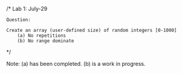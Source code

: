 /*
	Lab 1: July-29

	Question:

	Create an array (user-defined size) of random integers [0-1000]
		(a) No repetitions
		(b) No range dominate

*/

Note: (a) has been completed. (b) is a work in progress.